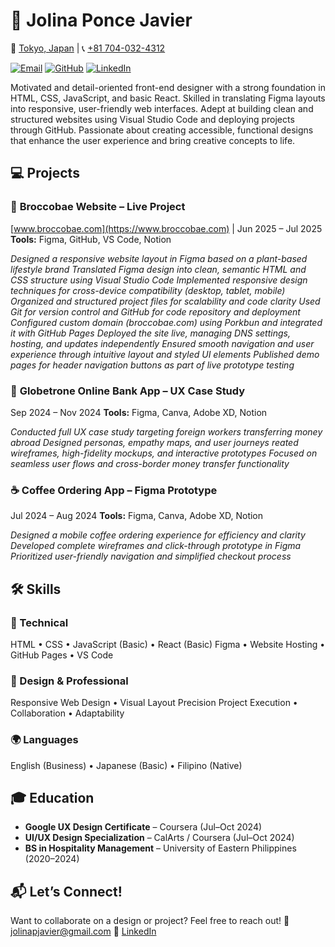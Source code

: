 
# 🎨 Jolina Ponce Javier 

📍 [Tokyo, Japan](https://www.google.com/maps/place/Tokyo,+Japan) |  📞 [+81 704-032-4312](tel:+817040324312)  

[![Email](https://img.shields.io/badge/Email-jolinapjavier%40gmail.com-brightgreen)](mailto:jolinapjavier@gmail.com)
[![GitHub](https://img.shields.io/badge/GitHub-jolinajavier-blue)](https://github.com/jolinajavier)
[![LinkedIn](https://img.shields.io/badge/LinkedIn-Jolina%20Javier-blue)](https://www.linkedin.com/in/jolina-javier)

Motivated and detail-oriented front-end designer with a strong foundation in HTML, CSS, JavaScript, and basic React. Skilled in translating Figma layouts into responsive, user-friendly web interfaces. Adept at building clean and structured websites using Visual Studio Code and deploying projects through GitHub. Passionate about creating accessible, functional designs that enhance the user experience and bring creative concepts to life.


## 💻 Projects

### 🌱 **Broccobae Website – Live Project**

[www.broccobae.com](https://www.broccobae.com) | Jun 2025 – Jul 2025
**Tools:** Figma, GitHub, VS Code, Notion

*Designed a responsive website layout in Figma based on a plant-based lifestyle brand*
*Translated Figma design into clean, semantic HTML and CSS structure using Visual Studio Code* 
*Implemented responsive design techniques for cross-device compatibility (desktop, tablet, mobile)*
*Organized and structured project files for scalability and code clarity*
*Used Git for version control and GitHub for code repository and deployment*
*Configured custom domain (broccobae.com) using Porkbun and integrated it with GitHub Pages*
*Deployed the site live, managing DNS settings, hosting, and updates independently*
*Ensured smooth navigation and user experience through intuitive layout and styled UI elements*
*Published demo pages for header navigation buttons as part of live prototype testing*


### 💸 **Globetrone Online Bank App – UX Case Study**

Sep 2024 – Nov 2024
**Tools:** Figma, Canva, Adobe XD, Notion

*Conducted full UX case study targeting foreign workers transferring money abroad*
*Designed personas, empathy maps, and user journeys*
*reated wireframes, high-fidelity mockups, and interactive prototypes*
*Focused on seamless user flows and cross-border money transfer functionality*


### ☕ **Coffee Ordering App – Figma Prototype**

Jul 2024 – Aug 2024
**Tools:** Figma, Canva, Adobe XD, Notion

*Designed a mobile coffee ordering experience for efficiency and clarity*
*Developed complete wireframes and click-through prototype in Figma*
*Prioritized user-friendly navigation and simplified checkout process*


## 🛠️ Skills

### 🧰 Technical

HTML • CSS • JavaScript (Basic) • React (Basic)
Figma • Website Hosting • GitHub Pages • VS Code

### 🎯 Design & Professional

Responsive Web Design • Visual Layout Precision
Project Execution • Collaboration • Adaptability

### 🌍 Languages

English (Business) • Japanese (Basic) • Filipino (Native)


## 🎓 Education

* **Google UX Design Certificate** – Coursera (Jul–Oct 2024)
* **UI/UX Design Specialization** – CalArts / Coursera (Jul–Oct 2024)
* **BS in Hospitality Management** – University of Eastern Philippines (2020–2024)


## 📬 Let’s Connect!

Want to collaborate on a design or project?
Feel free to reach out!
📧 [jolinapjavier@gmail.com](mailto:jolinapjavier@gmail.com)
🔗 [LinkedIn](https://www.linkedin.com/in/jolina-javier)


